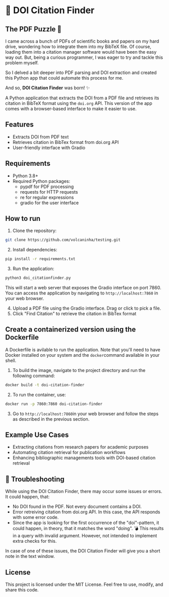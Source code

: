# :volcano: DOI Citation Finder

## The PDF Puzzle :jigsaw:

I came across a bunch of PDFs of scientific books and papers on my hard drive, wondering how to integrate them into my BibTeX file. Of course, loading them into a citation manager software would have been the easy way out. But, being a curious programmer, I was eager to try and tackle this problem myself.

So I delved a bit deeper into PDF parsing and DOI extraction and created this Python app that could automate this process for me.

And so, **DOI Citation Finder** was born! :sparkles:

A Python application that extracts the DOI from a PDF file and retrieves
its citation in BibTeX format using the `doi.org` API. This version of the app comes with a browser-based interface to make it easier to use.

## Features

- Extracts DOI from PDF text
- Retrieves citation in BibTex format from doi.org API
- User-friendly interface with Gradio

## Requirements

- Python 3.8+
- Required Python packages:
   - pypdf for PDF processing
   - requests for HTTP requests
   - re for regular expressions
   - gradio for the user interface

## How to run 

1. Clone the repository:
```bash
git clone https://github.com/volcaninha/testing.git
```
2. Install dependencies:
```bash
pip install -r requirements.txt
```

3. Run the application:
```bash
python3 doi_citationfinder.py
```
This will start a web server that exposes the Gradio interface on port 7860. You can access the application by navigating to `http://localhost:7860` in your web browser.

4. Upload a PDF file using the Gradio interface. Drag or click to pick a file.
5. Click "Find Citation" to retrieve the citation in BibTex format


## Create a containerized version using the Dockerfile

A Dockerfile is avilable to run the application. Note that you'll need to have Docker installed on your system and the `docker`command available in your shell.
1. To build the image, navigate to the project directory and run the following command:
```bash
docker build -t doi-citation-finder
```
2. To run the container, use:
```bash
docker run -p 7860:7860 doi-citation-finder
```
3. Go to `http://localhost:7860`in your web browser and follow the steps as described in the previous section.

## Example Use Cases

- Extracting citations from research papers for academic purposes
- Automating citation retrieval for publication workflows
- Enhancing bibliographic managements tools with DOI-based citation retrieval

## :wrench: Troubleshooting 

While using the DOI Citation Finder, there may occur some issues or errors. It could happen, that:
- No DOI found in the PDF. Not every document contains a DOI.
- Error retreiving citation from doi.org API. In this case, the API responds with some error code.
- Since the app is looking for the first occurrence of the "doi"-pattern, it could happen, in theory, that it matches the word "doing". :bomb: This results in a query with invalid argument. However, not intended to implement extra checks for this.

In case of one of these issues, the DOI Citation Finder will give you a short note in the text window.

## License

This project is licensed under the MIT License. Feel free to use, modify, and share this code.
